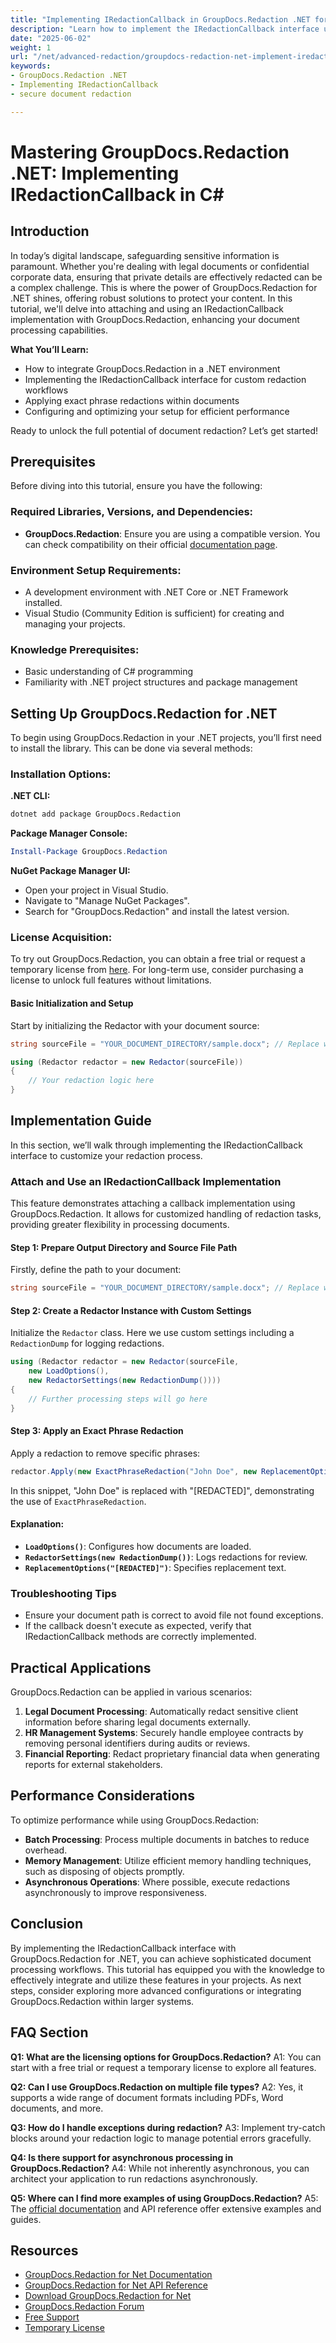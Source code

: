 ```yaml
---
title: "Implementing IRedactionCallback in GroupDocs.Redaction .NET for Secure Document Redaction with C#"
description: "Learn how to implement the IRedactionCallback interface using GroupDocs.Redaction .NET for secure and efficient document redaction workflows. Discover best practices and practical applications."
date: "2025-06-02"
weight: 1
url: "/net/advanced-redaction/groupdocs-redaction-net-implement-iredactioncallback-csharp/"
keywords:
- GroupDocs.Redaction .NET
- Implementing IRedactionCallback
- secure document redaction

---
```



# Mastering GroupDocs.Redaction .NET: Implementing IRedactionCallback in C#

## Introduction
In today’s digital landscape, safeguarding sensitive information is paramount. Whether you're dealing with legal documents or confidential corporate data, ensuring that private details are effectively redacted can be a complex challenge. This is where the power of GroupDocs.Redaction for .NET shines, offering robust solutions to protect your content. In this tutorial, we'll delve into attaching and using an IRedactionCallback implementation with GroupDocs.Redaction, enhancing your document processing capabilities.

**What You’ll Learn:**
- How to integrate GroupDocs.Redaction in a .NET environment
- Implementing the IRedactionCallback interface for custom redaction workflows
- Applying exact phrase redactions within documents
- Configuring and optimizing your setup for efficient performance

Ready to unlock the full potential of document redaction? Let’s get started!

## Prerequisites
Before diving into this tutorial, ensure you have the following:

### Required Libraries, Versions, and Dependencies:
- **GroupDocs.Redaction**: Ensure you are using a compatible version. You can check compatibility on their official [documentation page](https://docs.groupdocs.com/redaction/net/).

### Environment Setup Requirements:
- A development environment with .NET Core or .NET Framework installed.
- Visual Studio (Community Edition is sufficient) for creating and managing your projects.

### Knowledge Prerequisites:
- Basic understanding of C# programming
- Familiarity with .NET project structures and package management

## Setting Up GroupDocs.Redaction for .NET
To begin using GroupDocs.Redaction in your .NET projects, you’ll first need to install the library. This can be done via several methods:

### Installation Options:
**.NET CLI:**
```bash
dotnet add package GroupDocs.Redaction
```

**Package Manager Console:**
```powershell
Install-Package GroupDocs.Redaction
```

**NuGet Package Manager UI:**
- Open your project in Visual Studio.
- Navigate to "Manage NuGet Packages".
- Search for "GroupDocs.Redaction" and install the latest version.

### License Acquisition:
To try out GroupDocs.Redaction, you can obtain a free trial or request a temporary license from [here](https://purchase.groupdocs.com/temporary-license/). For long-term use, consider purchasing a license to unlock full features without limitations.

#### Basic Initialization and Setup
Start by initializing the Redactor with your document source:
```csharp
string sourceFile = "YOUR_DOCUMENT_DIRECTORY/sample.docx"; // Replace with actual path

using (Redactor redactor = new Redactor(sourceFile))
{
    // Your redaction logic here
}
```

## Implementation Guide
In this section, we’ll walk through implementing the IRedactionCallback interface to customize your redaction process.

### Attach and Use an IRedactionCallback Implementation
This feature demonstrates attaching a callback implementation using GroupDocs.Redaction. It allows for customized handling of redaction tasks, providing greater flexibility in processing documents.

#### Step 1: Prepare Output Directory and Source File Path
Firstly, define the path to your document:
```csharp
string sourceFile = "YOUR_DOCUMENT_DIRECTORY/sample.docx"; // Replace with actual path
```

#### Step 2: Create a Redactor Instance with Custom Settings
Initialize the `Redactor` class. Here we use custom settings including a `RedactionDump` for logging redactions.
```csharp
using (Redactor redactor = new Redactor(sourceFile, 
    new LoadOptions(), 
    new RedactorSettings(new RedactionDump())))
{
    // Further processing steps will go here
}
```

#### Step 3: Apply an Exact Phrase Redaction
Apply a redaction to remove specific phrases:
```csharp
redactor.Apply(new ExactPhraseRedaction("John Doe", new ReplacementOptions("[REDACTED]")));
```
In this snippet, "John Doe" is replaced with "[REDACTED]", demonstrating the use of `ExactPhraseRedaction`.

#### Explanation:
- **`LoadOptions()`**: Configures how documents are loaded.
- **`RedactorSettings(new RedactionDump())`**: Logs redactions for review.
- **`ReplacementOptions("[REDACTED]")`**: Specifies replacement text.

### Troubleshooting Tips
- Ensure your document path is correct to avoid file not found exceptions.
- If the callback doesn't execute as expected, verify that IRedactionCallback methods are correctly implemented.

## Practical Applications
GroupDocs.Redaction can be applied in various scenarios:
1. **Legal Document Processing**: Automatically redact sensitive client information before sharing legal documents externally.
2. **HR Management Systems**: Securely handle employee contracts by removing personal identifiers during audits or reviews.
3. **Financial Reporting**: Redact proprietary financial data when generating reports for external stakeholders.

## Performance Considerations
To optimize performance while using GroupDocs.Redaction:
- **Batch Processing**: Process multiple documents in batches to reduce overhead.
- **Memory Management**: Utilize efficient memory handling techniques, such as disposing of objects promptly.
- **Asynchronous Operations**: Where possible, execute redactions asynchronously to improve responsiveness.

## Conclusion
By implementing the IRedactionCallback interface with GroupDocs.Redaction for .NET, you can achieve sophisticated document processing workflows. This tutorial has equipped you with the knowledge to effectively integrate and utilize these features in your projects. As next steps, consider exploring more advanced configurations or integrating GroupDocs.Redaction within larger systems.

## FAQ Section
**Q1: What are the licensing options for GroupDocs.Redaction?**
A1: You can start with a free trial or request a temporary license to explore all features.

**Q2: Can I use GroupDocs.Redaction on multiple file types?**
A2: Yes, it supports a wide range of document formats including PDFs, Word documents, and more.

**Q3: How do I handle exceptions during redaction?**
A3: Implement try-catch blocks around your redaction logic to manage potential errors gracefully.

**Q4: Is there support for asynchronous processing in GroupDocs.Redaction?**
A4: While not inherently asynchronous, you can architect your application to run redactions asynchronously.

**Q5: Where can I find more examples of using GroupDocs.Redaction?**
A5: The [official documentation](https://docs.groupdocs.com/redaction/net/) and API reference offer extensive examples and guides.

## Resources

- [GroupDocs.Redaction for Net Documentation](https://docs.groupdocs.com/redaction/net/)
- [GroupDocs.Redaction for Net API Reference](https://reference.groupdocs.com/redaction/net/)
- [Download GroupDocs.Redaction for Net](https://releases.groupdocs.com/redaction/net/)
- [GroupDocs.Redaction Forum](https://forum.groupdocs.com/c/redaction/33)
- [Free Support](https://forum.groupdocs.com/)
- [Temporary License](https://purchase.groupdocs.com/temporary-license/)
